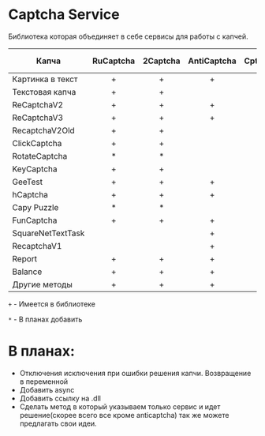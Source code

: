 # Captcha Service
Библиотека которая объединяет в себе сервисы для работы с капчей.

|Капча            | RuCaptcha | 2Captcha | AntiCaptcha| Cptch.net|Captcha.guru | Solvecaptcha.com| Azcaptcha.com | X-captcha.ru| DeCaptcher | DeathByCaptcha |
| ---             | :---:     | :---:    | :---:      |:---:     |:---:        |:---:            |:---:          |:---:        |:---:       |:---:           | 
| Картинка в текст|      +    |   +      | +          |     +    |      +      |       *         |               |             |            |                | 
| Текстовая капча |      +    |   +      |            |          |             |       *         |               |             |            |                | 
| ReCaptchaV2     |      +    |   +      |+           |     +    |      +      |       *         |               |             |            |                | 
| ReCaptchaV3     |      +    |   +      |+           |     +    |      +      |                 |               |             |            |                | 
| RecaptchaV2Old  |      +    |   +      |            |          |             |       *         |               |             |            |                | 
| ClickCaptcha    |      +    |   +      |            |          |             |       *         |               |             |            |                | 
| RotateCaptcha   |      *    |   *      |            |          |             |       *         |               |             |            |                | 
| KeyCaptcha      |      +    |   +      |            |          |             |       *         |               |             |            |                | 
| GeeTest         |      +    |   +      | +          |          |             |                 |               |             |            |                | 
| hCaptcha        |      +    |   +      | +          |          |      +      |                 |               |             |            |                | 
| Capy Puzzle     |      *    |   *      |            |          |             |                 |               |             |            |                | 
| FunCaptcha      |      +    |   +      | +          |          |             |        *        |               |             |            |                | 
|SquareNetTextTask|           |          | +          |          |             |                 |               |             |            |                | 
| RecaptchaV1     |           |          | +          |          |             |        *        |               |             |            |                | 
| Report          |      +    |    +     | +          |          |             |                 |               |             |            |                | 
| Balance         |      +    |    +     | +          |     +    |      +      |        *        |               |             |            |                | 
| Другие методы   |      +    |    +     | +          |          |             |        *        |               |             |            |                |  

`+` - Имеется в библиотеке

`*` - В планах добавить
    
# В планах:
  - Отключения исключения при ошибки решения капчи. Возвращение в переменной
  - Добавить async
  - Добавить ссылку на .dll
  - Сделать метод в который указываем только сервис и идет решение(скорее всего все кроме anticaptcha)
так же можете предлагать свои идеи.
